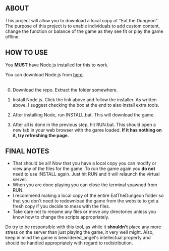 <h2>ABOUT</h2>
This project will allow you to download a local copy of "Eat the Dungeon". The purpose of this project is to enable individuals to add custom content, change the function or balance of the game as they see fit or play the game offline.

<h2>HOW TO USE</h2>

You **MUST** have Node.js installed for this to work.<br>

You can download Node.js from [here](https://nodejs.org/en/download/).<br>
 <br>

0. Download the repo. Extract the folder somewhere.

1. Install Node.js. Click the link above and follow the installer. As written above, I suggest checking the box at the end to also install extra tools.

2. After installing Node, run INSTALL.bat. This will download the game.

3. After all is done in the previous step, hit RUN.bat. This should open a new tab in your web browser with the game loaded. **If it has nothing on it, try refreshing the page.**

<h2>FINAL NOTES</h2>

* That should be all! Now that you have a local copy you can modify or view any of the files for the game. To run the game again you **do not** need to use INSTALL again. Just hit RUN and it will relaunch the virtual server. 
* When you are done playing you can close the terminal spawned from RUN.
* I recommend making a local copy of the entire EatTheDungeon folder so that you don't need to redownload the game from the website to get a fresh copy if you decide to mess with the files. 
* Take care not to rename any files or move any directories unless you know how to change the scripts appropriately.

Do try to be responsible with this tool, as while it <b>shouldn't</b> place any more stress on the server than just playing the game, it very well might. Also, keep in mind the game _is_ bewildered_angel's intellectual property and should be handled appropriately with regard to redistribution.

